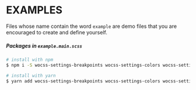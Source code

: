 # EXAMPLES

Files whose name contain the word `example` are demo files that you are encouraged to create and define yourself.

##### Packages in `example.main.scss`

```sh
# install with npm
$ npm i -S wocss-settings-breakpoints wocss-settings-colors wocss-settings-typography wocss-settings-global wocss-tools-bem-constructor wocss-tools-mq wocss-generic-sanitize

# install with yarn
$ yarn add wocss-settings-breakpoints wocss-settings-colors wocss-settings-typography wocss-settings-global wocss-tools-bem-constructor wocss-tools-mq wocss-generic-sanitize
```

